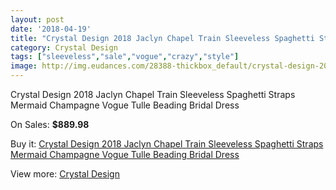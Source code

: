 ```yaml
---
layout: post
date: '2018-04-19'
title: "Crystal Design 2018 Jaclyn Chapel Train Sleeveless Spaghetti Straps Mermaid Champagne Vogue Tulle Beading Bridal Dress"
category: Crystal Design 
tags: ["sleeveless","sale","vogue","crazy","style"]
image: http://img.eudances.com/28388-thickbox_default/crystal-design-2018-jaclyn-chapel-train-sleeveless-spaghetti-straps-mermaid-champagne-vogue-tulle-beading-bridal-dress.jpg
---
```

Crystal Design 2018 Jaclyn Chapel Train Sleeveless Spaghetti Straps Mermaid Champagne Vogue Tulle Beading Bridal Dress

On Sales: **$889.98**
<a href="https://www.eudances.com/en/crystal-design/9337-crystal-design-2018-jaclyn-chapel-train-sleeveless-spaghetti-straps-mermaid-champagne-vogue-tulle-beading-bridal-dress.html"><amp-img layout="responsive" width="600" height="600" src="//img.eudances.com/28388-thickbox_default/crystal-design-2018-jaclyn-chapel-train-sleeveless-spaghetti-straps-mermaid-champagne-vogue-tulle-beading-bridal-dress.jpg" alt="Crystal Design 2018 Jaclyn Chapel Train Sleeveless Spaghetti Straps Mermaid Champagne Vogue Tulle Beading Bridal Dress 0" /></a>
<a href="https://www.eudances.com/en/crystal-design/9337-crystal-design-2018-jaclyn-chapel-train-sleeveless-spaghetti-straps-mermaid-champagne-vogue-tulle-beading-bridal-dress.html"><amp-img layout="responsive" width="600" height="600" src="//img.eudances.com/28391-thickbox_default/crystal-design-2018-jaclyn-chapel-train-sleeveless-spaghetti-straps-mermaid-champagne-vogue-tulle-beading-bridal-dress.jpg" alt="Crystal Design 2018 Jaclyn Chapel Train Sleeveless Spaghetti Straps Mermaid Champagne Vogue Tulle Beading Bridal Dress 1" /></a>
<a href="https://www.eudances.com/en/crystal-design/9337-crystal-design-2018-jaclyn-chapel-train-sleeveless-spaghetti-straps-mermaid-champagne-vogue-tulle-beading-bridal-dress.html"><amp-img layout="responsive" width="600" height="600" src="//img.eudances.com/28390-thickbox_default/crystal-design-2018-jaclyn-chapel-train-sleeveless-spaghetti-straps-mermaid-champagne-vogue-tulle-beading-bridal-dress.jpg" alt="Crystal Design 2018 Jaclyn Chapel Train Sleeveless Spaghetti Straps Mermaid Champagne Vogue Tulle Beading Bridal Dress 2" /></a>
<a href="https://www.eudances.com/en/crystal-design/9337-crystal-design-2018-jaclyn-chapel-train-sleeveless-spaghetti-straps-mermaid-champagne-vogue-tulle-beading-bridal-dress.html"><amp-img layout="responsive" width="600" height="600" src="//img.eudances.com/28389-thickbox_default/crystal-design-2018-jaclyn-chapel-train-sleeveless-spaghetti-straps-mermaid-champagne-vogue-tulle-beading-bridal-dress.jpg" alt="Crystal Design 2018 Jaclyn Chapel Train Sleeveless Spaghetti Straps Mermaid Champagne Vogue Tulle Beading Bridal Dress 3" /></a>

Buy it: [Crystal Design 2018 Jaclyn Chapel Train Sleeveless Spaghetti Straps Mermaid Champagne Vogue Tulle Beading Bridal Dress](https://www.eudances.com/en/crystal-design/9337-crystal-design-2018-jaclyn-chapel-train-sleeveless-spaghetti-straps-mermaid-champagne-vogue-tulle-beading-bridal-dress.html "Crystal Design 2018 Jaclyn Chapel Train Sleeveless Spaghetti Straps Mermaid Champagne Vogue Tulle Beading Bridal Dress")

View more: [Crystal Design ](https://www.eudances.com/en/134-crystal-design "Crystal Design ")